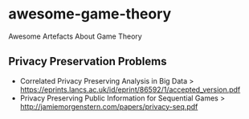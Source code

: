 # awesome-game-theory
Awesome Artefacts About Game Theory

## Privacy Preservation Problems

- Correlated Privacy Preserving Analysis in Big Data > https://eprints.lancs.ac.uk/id/eprint/86592/1/accepted_version.pdf
- Privacy Preserving Public Information for Sequential Games > http://jamiemorgenstern.com/papers/privacy-seq.pdf
